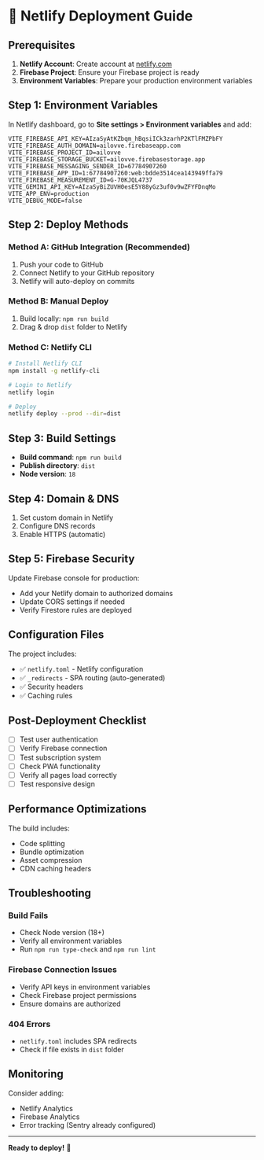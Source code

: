# 🚀 Netlify Deployment Guide

## Prerequisites

1. **Netlify Account**: Create account at [netlify.com](https://netlify.com)
2. **Firebase Project**: Ensure your Firebase project is ready
3. **Environment Variables**: Prepare your production environment variables

## Step 1: Environment Variables

In Netlify dashboard, go to **Site settings > Environment variables** and add:

```
VITE_FIREBASE_API_KEY=AIzaSyAtKZbqm_hBqsiICk3zarhP2KTlFMZPbFY
VITE_FIREBASE_AUTH_DOMAIN=ailovve.firebaseapp.com
VITE_FIREBASE_PROJECT_ID=ailovve
VITE_FIREBASE_STORAGE_BUCKET=ailovve.firebasestorage.app
VITE_FIREBASE_MESSAGING_SENDER_ID=67784907260
VITE_FIREBASE_APP_ID=1:67784907260:web:bdde3514cea143949ffa79
VITE_FIREBASE_MEASUREMENT_ID=G-70KJQL4737
VITE_GEMINI_API_KEY=AIzaSyBiZUVH0esE5Y88yGz3uf0v9wZFYFDnqMo
VITE_APP_ENV=production
VITE_DEBUG_MODE=false
```

## Step 2: Deploy Methods

### Method A: GitHub Integration (Recommended)

1. Push your code to GitHub
2. Connect Netlify to your GitHub repository
3. Netlify will auto-deploy on commits

### Method B: Manual Deploy

1. Build locally: `npm run build`
2. Drag & drop `dist` folder to Netlify

### Method C: Netlify CLI

```bash
# Install Netlify CLI
npm install -g netlify-cli

# Login to Netlify
netlify login

# Deploy
netlify deploy --prod --dir=dist
```

## Step 3: Build Settings

- **Build command**: `npm run build`
- **Publish directory**: `dist`
- **Node version**: `18`

## Step 4: Domain & DNS

1. Set custom domain in Netlify
2. Configure DNS records
3. Enable HTTPS (automatic)

## Step 5: Firebase Security

Update Firebase console for production:
- Add your Netlify domain to authorized domains
- Update CORS settings if needed
- Verify Firestore rules are deployed

## Configuration Files

The project includes:
- ✅ `netlify.toml` - Netlify configuration
- ✅ `_redirects` - SPA routing (auto-generated)
- ✅ Security headers
- ✅ Caching rules

## Post-Deployment Checklist

- [ ] Test user authentication
- [ ] Verify Firebase connection
- [ ] Test subscription system
- [ ] Check PWA functionality
- [ ] Verify all pages load correctly
- [ ] Test responsive design

## Performance Optimizations

The build includes:
- Code splitting
- Bundle optimization
- Asset compression
- CDN caching headers

## Troubleshooting

### Build Fails
- Check Node version (18+)
- Verify all environment variables
- Run `npm run type-check` and `npm run lint`

### Firebase Connection Issues
- Verify API keys in environment variables
- Check Firebase project permissions
- Ensure domains are authorized

### 404 Errors
- `netlify.toml` includes SPA redirects
- Check if file exists in `dist` folder

## Monitoring

Consider adding:
- Netlify Analytics
- Firebase Analytics
- Error tracking (Sentry already configured)

---

**Ready to deploy!** 🎉